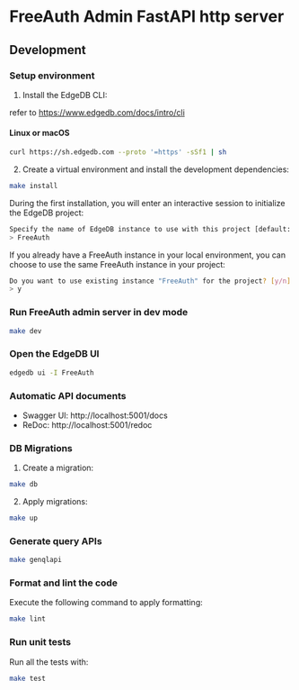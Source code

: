 # FreeAuth Admin FastAPI http server

## Development

### Setup environment

1. Install the EdgeDB CLI:

refer to https://www.edgedb.com/docs/intro/cli

#### Linux or macOS

```bash
curl https://sh.edgedb.com --proto '=https' -sSf1 | sh
```

2. Create a virtual environment and install the development dependencies:

```bash
make install
```

During the first installation, you will enter an interactive session to initialize the EdgeDB project:

```bash
Specify the name of EdgeDB instance to use with this project [default: FreeAuth]: 
> FreeAuth
```

If you already have a FreeAuth instance in your local environment, you can choose to use the same FreeAuth instance in your project:

```bash
Do you want to use existing instance "FreeAuth" for the project? [y/n]
> y
```

### Run FreeAuth admin server in dev mode

```bash
make dev
```

### Open the EdgeDB UI

```bash
edgedb ui -I FreeAuth
```

### Automatic API documents

 - Swagger UI: http://localhost:5001/docs
 - ReDoc: http://localhost:5001/redoc

### DB Migrations

1. Create a migration:

```bash
make db
```

2. Apply migrations:

```bash
make up
```

### Generate query APIs

```bash
make genqlapi
```

### Format and lint the code

Execute the following command to apply formatting:

```bash
make lint
```

### Run unit tests

Run all the tests with:

```bash
make test
```
